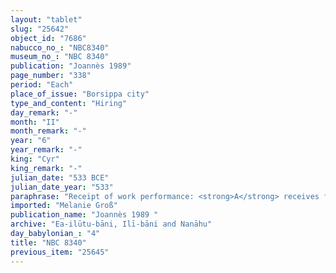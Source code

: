 ```yaml
---
layout: "tablet"
slug: "25642"
object_id: "7686"
nabucco_no_: "NBC8340"
museum_no_: "NBC 8340"
publication: "Joannès 1989"
page_number: "338"
period: "Each"
place_of_issue: "Borsippa city"
type_and_content: "Hiring"
day_remark: "-"
month: "II"
month_remark: "-"
year: "6"
year_remark: "-"
king: "Cyr"
king_remark: "-"
julian_date: "533 BCE"
julian_date_year: "533"
paraphrase: "Receipt of work performance: <strong>A</strong> receives from <strong>B</strong> the work (<em>dullu</em>) of the water performed by <strong>C</strong> for a period until the end of the Ayyār (II) of the present year. 2 witnesses (&Scaron;ama&scaron;-iddin/Nab&ucirc;-&scaron;umu-ukīn//(Ea-)ilūtu-bāni) and the scribe.<br /> &nbsp;<br /> <strong>A</strong> = Arad-Bēl/Nab&ucirc;-ēṭir-nap&scaron;āti//Itinnu; <strong>B</strong> = &Scaron;iriktu; <strong>C</strong> = Ayalu; Scribe = Arad-Bēl/Nab&ucirc;-ēṭir-nap&scaron;āti//Itinnu<br /> &nbsp;"
imported: "Melanie Groß"
publication_name: "Joannès 1989 "
archive: "Ea-ilūtu-bāni, Ilī-bāni and Nanāhu"
day_babylonian_: "4"
title: "NBC 8340"
previous_item: "25645"
---
```

